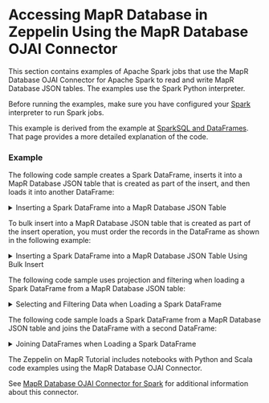 # Accessing MapR Database in Zeppelin Using the MapR Database OJAI Connector

This section contains examples of Apache Spark jobs that use the MapR Database OJAI Connector for Apache Spark to read and write MapR Database JSON tables. The examples use the Spark Python interpreter. 

Before running the examples, make sure you have configured your [Spark](https://mapr.com/docs/61/Zeppelin/ConfigureSparkInterpreter.html#task_t1d_4yj_qbb__section_zwx_pdk_qbb) interpreter to run Spark jobs.

This example is derived from the example at [SparkSQL and DataFrames](https://mapr.com/docs/61/Spark/SparkSQLandDataFrames.html#concept_wl2_jk4_gz). That page provides a more detailed explanation of the code.


### Example

The following code sample creates a Spark DataFrame, inserts it into a MapR Database JSON table that is created as part of the insert, and then loads it into another DataFrame:

<details> 
  <summary>Inserting a Spark DataFrame into a MapR Database JSON Table</summary>

```
%spark.pyspark
df = sc.parallelize([ { "_id": "rsmith", "address": { "city": "San Francisco", "line": "100 Main Street", "zip": 94105 }, "dob": "1982-02-03", "first_name": "Robert", "interests": [ "electronics", "music", "sports" ], "last_name": "Smith" }, { "_id": "mdupont", "address": { "city": "San Jose", "line": "1223 Broadway", "zip": 95109 }, "dob": "1982-02-03", "first_name": "Maxime", "interests": [ "sports", "movies", "electronics" ], "last_name": "Dupont" }, { "_id": "jdoe", "address": None, "dob": "1970-06-23", "first_name": "John", "interests": None, "last_name": "Doe" }, { "_id": "dsimon", "address": None, "dob": "1980-10-13", "first_name": "David", "interests": None, "last_name": "Simon" }, { "_id": "alehmann", "address": None, "dob": "1980-10-13", "first_name": "Andrew", "interests": [ "html", "css", "js" ], "last_name": "Lehmann" } ]).toDF()

# Insert into MapR-DB table
spark.insertToMapRDB(df, "/user/mapruser1/table1", create_table=True)

# Load previously inserted data from MapR-DB table
df_loaded = spark.loadFromMapRDB("/user/mapruser1/table1").show()
```

</details> 


To bulk insert into a MapR Database JSON table that is created as part of the insert operation, you must order the records in the DataFrame as shown in the following example:

<details> 
  <summary>Inserting a Spark DataFrame into a MapR Database JSON Table Using Bulk Insert</summary>

```
%spark.pyspark
df = sc.parallelize([ { "_id": "rsmith", "address":{ "city": "San Francisco", "line": "100 Main Street", "zip": 94105 }, "dob": "1982-02-03", "first_name": "Robert", "interests": [ "electronics", "music", "sports" ], "last_name": "Smith" }, { "_id": "mdupont", "address":{ "city": "San Jose", "line": "1223 Broadway", "zip": 95109 }, "dob": "1982-02-03", "first_name": "Maxime", "interests": [ "sports", "movies", "electronics" ], "last_name": "Dupont" },{ "_id": "jdoe", "address": None, "dob": "1970-06-23", "first_name": "John", "interests": None, "last_name": "Doe" },{ "_id": "dsimon", "address": None, "dob": "1980-10-13", "first_name": "David", "interests": None, "last_name": "Simon" },{ "_id": "alehmann", "address": None, "dob": "1980-10-13", "first_name": "Andrew", "interests": [ "html", "css", "js" ], "last_name": "Lehmann" }]).toDF().orderBy("_id")

# Bulk insert into MapR-DB table
spark.insertToMapRDB(df, "/user/mapruser1/table2", create_table=True, bulk_insert=True)

# Load previously inserted data from MapR-DB table
df_loaded = spark.loadFromMapRDB("/user/mapruser1/table2").show()
```

</details> 


The following code sample uses projection and filtering when loading a Spark DataFrame from a MapR Database JSON table:

<details> 
  <summary>Selecting and Filtering Data when Loading a Spark DataFrame</summary>

```
%spark.pyspark

from pyspark.sql.functions import col, asc

df = sc.parallelize([{ "_id": "rsmith", "address": { "city": "San Francisco", "line": "100 Main Street", "zip": 94105 }, "dob": "1982-02-03", "first_name": "Robert", "interests": [ "electronics", "music", "sports" ], "last_name": "Smith" }, { "_id": "mdupont", "address": { "city": "San Jose", "line": "1223 Broadway", "zip": 95109 }, "dob": "1982-02-03", "first_name": "Maxime", "interests": [ "sports", "movies", "electronics" ], "last_name": "Dupont" }]).toDF()

spark.saveToMapRDB(df, "/user/mapruser1/table3", create_table=True)

# Load previously saved data from the MapR-DB table
df_loaded_select = spark.loadFromMapRDB("/user/mapruser1/table3")\
    .select("_id","first_name","address")\
    .filter(col("first_name") == "Maxime").show()
```

</details> 


The following code sample loads a Spark DataFrame from a MapR Database JSON table and joins the DataFrame with a second DataFrame:

<details> 
  <summary>Joining DataFrames when Loading a Spark DataFrame</summary>

```
%spark.pyspark
df = sc.parallelize([ { "_id": "rsmith", "address": { "city": "San Francisco", "line": "100 Main Street", "zip": 94105 }, "dob": "1982-02-03", "first_name": "Robert", "interests": [ "electronics", "music", "sports" ], "last_name": "Smith" }, { "_id": "mdupont", "address": { "city": "San Jose", "line": "1223 Broadway", "zip": 95109 }, "dob": "1982-02-03", "first_name": "Maxime", "interests": [ "sports", "movies", "electronics" ], "last_name": "Dupont" }, { "_id": "jdoe", "address": None, "dob": "1970-06-23", "first_name": "John", "interests": None, "last_name": "Doe" }, { "_id": "dsimon", "address": None, "dob": "1980-10-13", "first_name": "David", "interests": None, "last_name": "Simon" }, { "_id": "alehmann", "address": None, "dob": "1980-10-13", "first_name": "Andrew", "interests": [ "html", "css", "js" ], "last_name": "Lehmann" } ]).toDF()
dfProfessions = sc.parallelize([ { "_id": "rsmith", "profession": "Engineer" }, { "_id": "alehmann", "profession": "Doctor" }, { "_id": "alehmann", "profession": "Accountant" }, { "_id": "fake", "profession": "Software developer" } ]).toDF()

# Save to MapR-DB table
spark.saveToMapRDB(df, "/user/mapruser1/table4", create_table=True)

# Load previously saved data from MapR-DB Table and join with another DataFrame
df_loaded_select = spark.loadFromMapRDB("/user/mapruser1/table4")\
    .join(dfProfessions, "_id").show()
```

</details> 

The Zeppelin on MapR Tutorial includes notebooks with Python and Scala code examples using the MapR Database OJAI Connector.


See [MapR Database OJAI Connector for Spark](https://mapr.com/docs/61/Spark/NativeSparkConnectorJSON.html#concept_xpz_gxm_gz) for additional information about this connector.